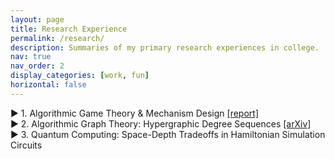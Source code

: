 ```yaml
---
layout: page
title: Research Experience
permalink: /research/
description: Summaries of my primary research experiences in college. 
nav: true
nav_order: 2
display_categories: [work, fun]
horizontal: false
---
```


<div class="projects-container">
  <!-- Project 1 -->
  <div class="project">
    <div class="project-header" id="project-matroids">
      <span class="triangle" onclick="toggleDetails(this)">▶</span>
      <span class="project-title">1. Algorithmic Game Theory & Mechanism Design <a href="../assets/pdf/JP_AryaMaheshwari.pdf" target="_blank">[report]</a></span>
    </div>
    <div class="details" style="display: none;">
      <p>I've worked on two main projects in this area with Prof. Matt Weinberg.</p>
      <!-- <br style="line-height:5px;"/> -->
      <h5> <b>Junior Paper: Matroid Prophet Inequalities</b> <a href="../assets/pdf/JP_AryaMaheshwari.pdf" target="_blank">[link]</a></h5>
      <p> For my Junior Paper at Princeton, I studied new lower bound constructions for the <i> matroid intersection 
      </i> prophet inequality problem. Prophet inequalities are a class of online selection problems that ask how well an agent choosing online from a sequence of items, under some set of feasibility constraints, can approximate the offline optimal feasible subset of items. 
      <!-- The <i> approximation ratio </i> is the ratio of the offline optimal value to what the online agent can achieve, and the goal in a prophet inequality is to determine how large this can be. --> 
      The prophet inequality for matroid intersection constraints is a decade-old open problem, with an asymptotic gap between linear upper bounds and roughly-square-root lower bounds on the approximation ratio, and what's especially intriguing is that the existing lower bound construction satisfies many special conditions that need not hold in general—yet no alternate constructions have been explored.</p> 
      <!-- <br style="line-height:3px;"/> -->
      <p>
      My research thus focused on investigating whether new generalization of the existing construction could improve the lower bound, leveraging tools from combinatorics, probability, and linear algebra given the diverse characterizations of matroids. I proved a number of new results that <i> rule out </i>  generalizations and new constructions from improving the lower bound, providing new insights into the substructure of the existing hardness construction and narrowing down which directions are most promising for the future.
      </p> 
      <h5> <b> Senior Thesis: Sample Complexity of the ε-BIC-to-BIC Reduction </b> </h5>
      <p> I'm now working on a senior thesis on improving the sample complexity of the so-called <i> ε-truthful-to-truthful reduction</i> in auction mechanisms for additive buyers, where truthfulness here means <i> Bayesian incentive compatible </i> (BIC). We are developing a more clever version of the existing <i> replica-surrogate </i> bipartite matching procedure, which currently requires exponentially many samples from the input distributions, that will only require polynomially many samples. Roughly, our idea is to leverage concentration to show that we need only look at smaller type space of the buyers, and to integrate this with techniques from the literature on Bernoulli factories and online primal-dual algorithms to complete the reduction.</p>
    </div>
  </div>
  <div class="project">
    <div class="project-header" id="project-graphs">
      <span class="triangle" onclick="toggleDetails(this)">▶</span>
      <span class="project-title">2. Algorithmic Graph Theory: Hypergraphic Degree Sequences <a href="https://arxiv.org/abs/2411.19049" target="_blank">[arXiv]</a></span>
    </div>
    <div class="details" style="display: none;">
      <p> I worked on this project with Prof. István Miklós (Rényi Institute) and two other students while at the Budapest Semesters in Mathematics. We studied the <i>degree sequence graphicality</i> problem for 3-uniform hypergraphs, which asks whether a given degree sequence is realized by a 3-uniform hypergraph. We proved a <i> dichotomy theorem </i> on the complexity of this decision problem over all possible degree intervals, showing that the problem is either solvable in linear time (very easily) or NP-complete (and characterizing exactly when each case happens).</p>
      <p><b>Publication</b>: In submission to Journal of Combinatorial Theory. Upcoming presentation at Joint Mathematics Meeting 2025. Preprint on arXiv <a href="https://arxiv.org/abs/2411.19049" target="_blank">here</a></p>
    </div>
  </div>
  <div class="project">
    <div class="project-header" id="project-qc">
      <span class="triangle" onclick="toggleDetails(this)">▶</span>
      <span class="project-title">3. Quantum Computing: Space-Depth Tradeoffs in Hamiltonian Simulation Circuits</span>
    </div>
    <div class="details" style="display: none;">
      <p> I worked on both theoretical research and implementations for new quantum compilation algorithms at IBM Quantum with Dr. Ali Javadi-Abhari. I proved a new result on the <i>space-depth tradeoff</i> between additional qubits and additional depth in parity synthesis for Hamiltonian simulation circuits. Specifically, I devised a new algorithmic framework for extending the block algorithm for isometry synthesis of <a href="https://arxiv.org/pdf/2201.06380">de Brugière et al.</a> in a way that enables finer-grained control of the space-depth tradeoff than previously possible, by leveraging additional ancilla to proportionally parallelize the existing computations.</p>
      <p> <b>Publication:</b> Paper on theoretical results currently being drafted. Code used for benchmarks in another recent <a href="https://arxiv.org/pdf/2404.03280">paper</a>.</p>
    </div>
  </div>
  <!-- Repeat for other projects -->
</div>

<script>
  function toggleDetails(triangle) {
    const details = triangle.parentElement.nextElementSibling; // Get the details section
    const isOpen = details.style.display === "block";

    // Toggle details visibility
    details.style.display = isOpen ? "none" : "block";

    // Rotate the triangle
    if (isOpen) {
      triangle.classList.remove("open");
    } else {
      triangle.classList.add("open");
    }
  }
</script>